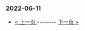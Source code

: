 ### 2022-06-11 
 

- [ < 上一页 ](https://github.com/able8/weibo-hot-record/blob/master/2022-06-10.md) -------- [ 下一页 > ](https://github.com/able8/weibo-hot-record/blob/master/2022-06-12.md)